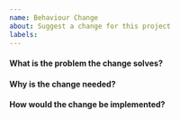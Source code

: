 ```yaml
---
name: Behaviour Change
about: Suggest a change for this project
labels: 
---
```


#### **What is the problem the change solves?**


#### **Why is the change needed?**


#### **How would the change be implemented?**